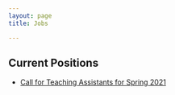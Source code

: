 ```yaml
---
layout: page
title: Jobs

---
```


## Current Positions
- [Call for Teaching Assistants for Spring 2021](https://ubc.ca1.qualtrics.com/jfe/form/SV_4Vid4unjmZPkBH7)
